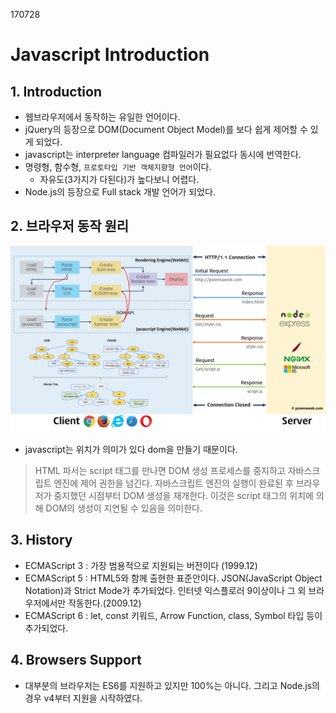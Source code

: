 170728

# Javascript Introduction

## 1. Introduction

- 웹브라우저에서 동작하는 유일한 언어이다.
- jQuery의 등장으로 DOM(Document Object Model)를 보다 쉽게 제어할 수 있게 되었다.
- javascript는 interpreter language 컴파일러가 필요없다 동시에 번역한다.
- 명령형, 함수형, `프로토타입 기반 객체지향형 언어`이다.
  -  자유도(3가지가 다된다)가 높다보니 어렵다.
- Node.js의 등장으로 Full stack 개발 언어가 되었다.

## 2. 브라우저 동작 원리
![브라우저 동작 원리](../images/client-server.png)
- javascript는 위치가 의미가 있다 dom을 만들기 때문이다.
> HTML 파서는 script 태그를 만나면 DOM 생성 프로세스를 중지하고 자바스크립트 엔진에 제어 권한을 넘긴다. 자바스크립트 엔진의 실행이 완료된 후 브라우저가 중지했던 시점부터 DOM 생성을 재개한다. 이것은 script 태그의 위치에 의해 DOM의 생성이 지연될 수 있음을 의미한다.

## 3. History 
- ECMAScript 3 : 가장 범용적으로 지원되는 버전이다 (1999.12)
- ECMAScript 5 : HTML5와 함께 출현한 표준안이다. JSON(JavaScript Object Notation)과 Strict Mode가 추가되었다. 인터넷 익스플로러 9이상이나 그 외 브라우저에서만 작동한다.(2009.12)
- ECMAScript 6 : let, const 키워드, Arrow Function, class, Symbol 타입 등이 추가되었다.

## 4. Browsers Support
- 대부분의 브라우저는 ES6를 지원하고 있지만 100%는 아니다. 그리고 Node.js의 경우 v4부터 지원을 시작하였다.